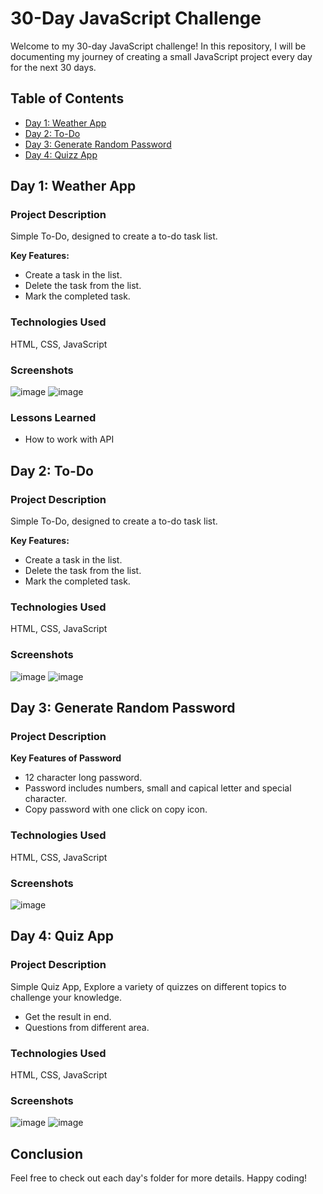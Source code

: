 # 30-Day JavaScript Challenge

Welcome to my 30-day JavaScript challenge! In this repository, I will be documenting my journey of creating a small JavaScript project every day for the next 30 days.

## Table of Contents

- [Day 1: Weather App](#day-1-Weather-App)
- [Day 2: To-Do](#day-2-to-do)
- [Day 3: Generate Random Password](#day-3-generate-random-password)
- [Day 4: Quizz App](#day-4-quiz-app)

## Day 1: Weather App

### Project Description

Simple To-Do, designed to create a to-do task list.

**Key Features:** 
  - Create a task in the list.
  - Delete the task from the list.  
  - Mark the completed task.

### Technologies Used

HTML, CSS, JavaScript


### Screenshots

![image](https://github.com/subham-kumar-25/30DayJavaScriptChallenge/assets/145878998/b1983aff-a675-43a1-a2ca-f4a54349ec9c)
![image](https://github.com/subham-kumar-25/30DayJavaScriptChallenge/assets/145878998/f7b01e2f-fa36-4494-b42e-327283b44716)

### Lessons Learned

- How to work with API

## Day 2: To-Do

### Project Description

Simple To-Do, designed to create a to-do task list.

**Key Features:** 
  - Create a task in the list.
  - Delete the task from the list.  
  - Mark the completed task.

### Technologies Used

HTML, CSS, JavaScript

### Screenshots

![image](https://github.com/subham-kumar-25/30DayJavaScriptChallenge/assets/145878998/4a7745f0-c585-442e-8fe2-74aa7843c1b8)
![image](https://github.com/subham-kumar-25/30DayJavaScriptChallenge/assets/145878998/78b99a27-1afd-43da-adbd-e1895d1d125f)

## Day 3: Generate Random Password

### Project Description

**Key Features of Password** 
  - 12 character long password.
  - Password includes numbers, small and capical letter and special character.  
  - Copy password with one click on copy icon.

### Technologies Used

HTML, CSS, JavaScript

### Screenshots
![image](https://github.com/subham-kumar-25/30DayJavaScriptChallenge/assets/145878998/a2064e59-a2c3-413b-9b62-b1383bfb7707)

## Day 4: Quiz App

### Project Description

Simple Quiz App, Explore a variety of quizzes on different topics to challenge your knowledge.
  - Get the result in end.
  - Questions from different area.  


### Technologies Used

HTML, CSS, JavaScript

### Screenshots

![image](https://github.com/subham-kumar-25/30DayJavaScriptChallenge/assets/145878998/54e13190-945f-4575-ad25-097699157ffb)
![image](https://github.com/subham-kumar-25/30DayJavaScriptChallenge/assets/145878998/d2e62271-1b6c-4551-bbfd-dd8f946d3f08)



## Conclusion

Feel free to check out each day's folder for more details. Happy coding!
